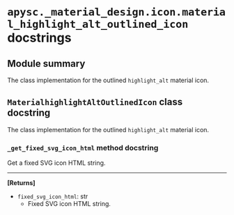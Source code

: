 # `apysc._material_design.icon.material_highlight_alt_outlined_icon` docstrings

## Module summary

The class implementation for the outlined `highlight_alt` material icon.

## `MaterialhighlightAltOutlinedIcon` class docstring

The class implementation for the outlined `highlight_alt` material icon.

### `_get_fixed_svg_icon_html` method docstring

Get a fixed SVG icon HTML string.<hr>

**[Returns]**

- `fixed_svg_icon_html`: str
  - Fixed SVG icon HTML string.